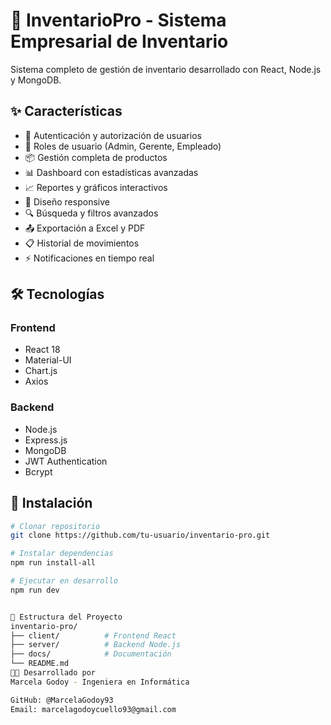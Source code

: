 # 🏢 InventarioPro - Sistema Empresarial de Inventario

Sistema completo de gestión de inventario desarrollado con React, Node.js y MongoDB.

## ✨ Características

- 🔐 Autenticación y autorización de usuarios
- 👥 Roles de usuario (Admin, Gerente, Empleado)
- 📦 Gestión completa de productos
- 📊 Dashboard con estadísticas avanzadas
- 📈 Reportes y gráficos interactivos
- 📱 Diseño responsive
- 🔍 Búsqueda y filtros avanzados
- 📤 Exportación a Excel y PDF
- 📋 Historial de movimientos
- ⚡ Notificaciones en tiempo real

## 🛠️ Tecnologías

### Frontend
- React 18
- Material-UI
- Chart.js
- Axios

### Backend
- Node.js
- Express.js
- MongoDB
- JWT Authentication
- Bcrypt

## 🚀 Instalación

```bash
# Clonar repositorio
git clone https://github.com/tu-usuario/inventario-pro.git

# Instalar dependencias
npm run install-all

# Ejecutar en desarrollo
npm run dev


📁 Estructura del Proyecto
inventario-pro/
├── client/          # Frontend React
├── server/          # Backend Node.js
├── docs/            # Documentación
└── README.md
👩‍💻 Desarrollado por
Marcela Godoy - Ingeniera en Informática

GitHub: @MarcelaGodoy93
Email: marcelagodoycuello93@gmail.com
